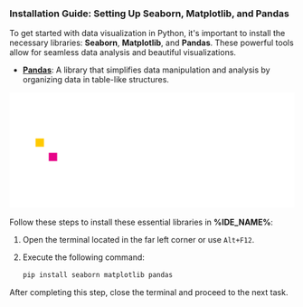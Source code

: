 ### Installation Guide: Setting Up Seaborn, Matplotlib, and Pandas

To get started with data visualization in Python, it's important to install the necessary libraries: **Seaborn**, **Matplotlib**, and **Pandas**. These powerful tools allow for seamless data analysis and beautiful visualizations. 

- **[Pandas](https://pandas.pydata.org/)**: A library that simplifies data manipulation and analysis by organizing data in table-like structures.

<img src="../../common/resources/images/pandas_white.svg" alt="">

Follow these steps to install these essential libraries in **%IDE_NAME%**:

1. Open the terminal located in the far left corner or use `Alt+F12`.
2. Execute the following command:

   ```bash
   pip install seaborn matplotlib pandas
After completing this step, close the terminal and proceed to the next task.